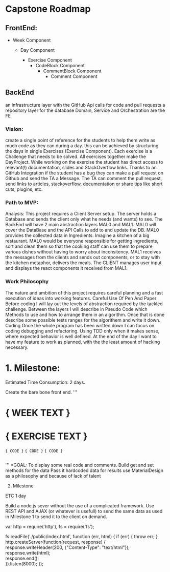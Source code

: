 # Capstone Roadmap #
## FrontEnd:
* Week Component
  * Day Component

    * Exercise Component
      * CodeBlock Component
        * CommentBlock Component
          * Comment Component

## BackEnd 
an infrastructure layer with the GitHub Api calls for code and pull requests
a repository layer for the database 
Domain, Service and Orchestration are the FE

### Vision:
create a single point of reference for the students to help them write as much code as they can during a day. 
this can be achieved by structuring the days in single Exercises (Exercise Component). Each exercise is a Challenge that needs to be solved. All exercises together make the DayProject.
While working on the exercise the student has direct access to relevant(!) documentation, slides and StackOverflow links. Thanks to an GitHub Integration if the student has a bug they can make a pull request on Github and send the TA a Message. The TA can comment the pull request, send links to articles, stackoverflow, documentation or share tips like short cuts, plugins, etc. 

### Path to MVP:
Analysis: This project requires a Client Server setup. The server holds a Database and sends the client only what he needs (and wants) to see.
The BackEnd will have 2 main abstraction layers MAL0 and MAL1. MAL0 will cover the DataBase and the API Calls to add to and update the DB. MAL0 provides the collected data in Ingredients. 
Imagine a kitchen of a big restaurant. MAL0 would be everyone responsible for getting ingredients, sort and clean them so that the cooking staff can use them to prepare various dishes without having to worry about inconsitency. 
MAL1 receives the messages from the clients and sends out components, or to stay with the kitchen metaphor, delivers the meals.
The CLIENT manages user input and displays the react components it received from MAL1.
 
 
### Work Philosophy


The nature and ambition of this project requires careful planning and a fast execution of ideas into working features. 
Careful Use Of Pen And Paper
Before coding I will lay out the levels of abstraction required by the tackled challenge. Between the layers I will describe in Pseudo Code which Methods to use and how to arrange them in an algorithm. Once that is done describe some possible tests ranges for the algorithem and write it down.
Coding
Once the whole program has been written down I can focus on coding debugging and refactoring. Using TDD only when it makes sense, where expected behavior is well defined.
At the end of the day I want to have my feature to work as planned, with the the least amount of hacking necessary.

# 1. Milestone:

Estimated Time Consumption: 2 days.

Create the bare bone front end. 
'''
<WeekComponent>
<h1>{ WEEK TEXT }</h1>
	<Day />
	<Day />
	<Day />
	<Day />
	<Day />
</WeekComponent>

<Day>
	<Exercise />
<Exercise />
<Exercise />
<Exercise />
<Exercise />
<Exercise />
</Day>

<Exercise>
	<h1>{ EXERCISE TEXT }</h1>
	<CodeAndComs { CODE } { COMMENTS } />
</Exercise>

<CodeAndComs>
	<Code>{ CODE }</Code>
	<Comment { COMMENT } />
<Code>{ CODE }</Code>
	<Comment { COMMENT } />
<Code>{ CODE }</Code>
	<Comment { COMMENT } />
</CodeAndComs>

<Code>
	<div></div>
</Code>

<Comment>
	<div></div>
</Comment>
'''
*GOAL:
	To display some real code and comments.
	Build get and set methods for the data
	Pass it hardcoded data for results
	use MaterialDesign as a philosophy and because of lack of talent


2. Milestone 

ETC 1 day

Build a node.js sever without the use of a complicated framework. Use REST API and AJAX (or whatever is usefull) to send the same data as used in Milestone 1 to send it to the client on demand. 
 
var http = require('http'),
    fs = require('fs');


fs.readFile('./public/index.html', function (err, html) {
    if (err) {
        throw err; 
    }       
    http.createServer(function(request, response) {  
        response.writeHeader(200, {"Content-Type": "text/html"});  
        response.write(html);  
        response.end();  
    }).listen(8000);
});




